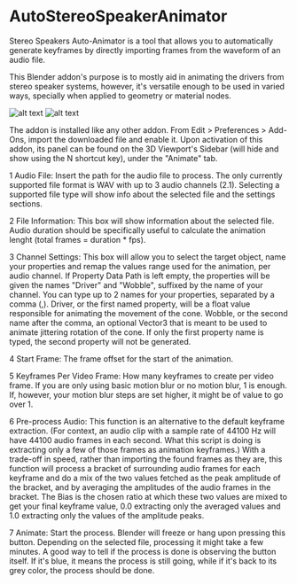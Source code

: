 # AutoStereoSpeakerAnimator
Stereo Speakers Auto-Animator is a tool that allows you to automatically generate keyframes by directly importing frames from the waveform of an audio file.

This Blender addon's purpose is to mostly aid in animating the drivers from stereo speaker systems, however, it's versatile enough to be used in varied ways, specially when applied to geometry or material nodes.

![alt text](https://markets-rails.s3.amazonaws.com/cache/acdf7a7b69fb15ba960dadf641b18712.webp)
![alt text](https://markets-rails.s3.amazonaws.com/cache/93b3c94e05c6a803fd5257702a8e3a53.jpg)

The addon is installed like any other addon. From Edit > Preferences > Add-Ons, import the downloaded file and enable it.
Upon activation of this addon, its panel can be found on the 3D Viewport's Sidebar (will hide and show using the N shortcut key), under the "Animate" tab.

1
Audio File: Insert the path for the audio file to process. The only currently supported file format is WAV with up to 3 audio channels (2.1).
Selecting a supported file type will show info about the selected file and the settings sections.

2
File Information: This box will show information about the selected file.
Audio duration should be specifically useful to calculate the animation lenght (total frames = duration * fps).

3
Channel Settings: This box will allow you to select the target object, name your properties and remap the values range used for the animation, per audio channel.
If Property Data Path is left empty, the properties will be given the names "Driver" and "Wobble", suffixed by the name of your channel. You can type up to 2 names for your properties, separated by a comma (,).
Driver, or the first named property, will be a float value responsible for animating the movement of the cone.
Wobble, or the second name after the comma, an optional Vector3 that is meant to be used to animate jittering rotation of the cone.
If only the first property name is typed, the second property will not be generated.

4
Start Frame: The frame offset for the start of the animation.

5
Keyframes Per Video Frame: How many keyframes to create per video frame.
If you are only using basic motion blur or no motion blur, 1 is enough. If, however, your motion blur steps are set higher, it might be of value to go over 1.

6
Pre-process Audio: This function is an alternative to the default keyframe extraction.
(For context, an audio clip with a sample rate of 44100 Hz will have 44100 audio frames in each second. What this script is doing is extracting only a few of those frames as animation keyframes.)
With a trade-off in speed, rather than importing the found frames as they are, this function will process a bracket of surrounding audio frames for each keyframe and do a mix of the two values fetched as the peak amplitude of the bracket, and by averaging the amplitudes of the audio frames in the bracket.
The Bias is the chosen ratio at which these two values are mixed to get your final keyframe value, 0.0 extracting only the averaged values and 1.0 extracting only the values of the amplitude peaks.

7
Animate: Start the process.
Blender will freeze or hang upon pressing this button. Depending on the selected file, processing it might take a few minutes. A good way to tell if the process is done is observing the button itself. If it's blue, it means the process is still going, while if it's back to its grey color, the process should be done.

